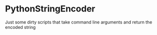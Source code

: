 # PythonStringEncoder
Just some dirty scripts that take command line arguments and return the encoded string
